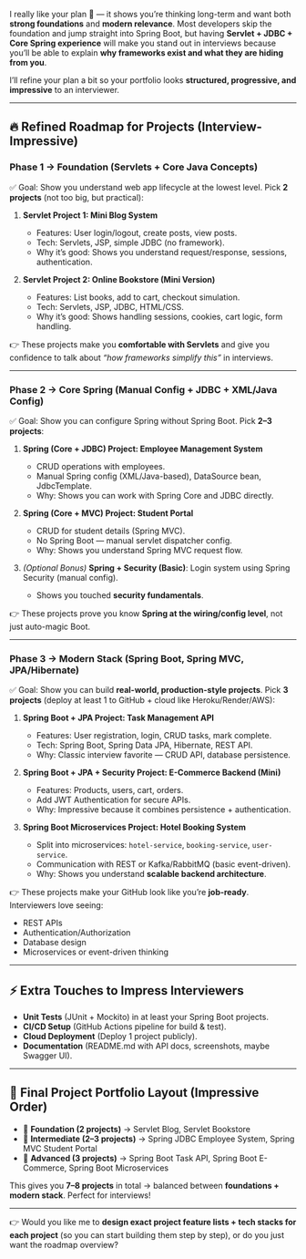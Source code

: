 I really like your plan 👏 — it shows you’re thinking long-term and want both **strong foundations** and **modern relevance**. Most developers skip the foundation and jump straight into Spring Boot, but having **Servlet + JDBC + Core Spring experience** will make you stand out in interviews because you’ll be able to explain **why frameworks exist and what they are hiding from you**.

I’ll refine your plan a bit so your portfolio looks **structured, progressive, and impressive** to an interviewer.

---

## 🔥 Refined Roadmap for Projects (Interview-Impressive)

### **Phase 1 → Foundation (Servlets + Core Java Concepts)**

✅ Goal: Show you understand web app lifecycle at the lowest level.
Pick **2 projects** (not too big, but practical):

1. **Servlet Project 1: Mini Blog System**

   * Features: User login/logout, create posts, view posts.
   * Tech: Servlets, JSP, simple JDBC (no framework).
   * Why it’s good: Shows you understand request/response, sessions, authentication.

2. **Servlet Project 2: Online Bookstore (Mini Version)**

   * Features: List books, add to cart, checkout simulation.
   * Tech: Servlets, JSP, JDBC, HTML/CSS.
   * Why it’s good: Shows handling sessions, cookies, cart logic, form handling.

👉 These projects make you **comfortable with Servlets** and give you confidence to talk about *“how frameworks simplify this”* in interviews.

---

### **Phase 2 → Core Spring (Manual Config + JDBC + XML/Java Config)**

✅ Goal: Show you can configure Spring without Spring Boot.
Pick **2–3 projects**:

1. **Spring (Core + JDBC) Project: Employee Management System**

   * CRUD operations with employees.
   * Manual Spring config (XML/Java-based), DataSource bean, JdbcTemplate.
   * Why: Shows you can work with Spring Core and JDBC directly.

2. **Spring (Core + MVC) Project: Student Portal**

   * CRUD for student details (Spring MVC).
   * No Spring Boot — manual servlet dispatcher config.
   * Why: Shows you understand Spring MVC request flow.

3. *(Optional Bonus)* **Spring + Security (Basic)**: Login system using Spring Security (manual config).

   * Shows you touched **security fundamentals**.

👉 These projects prove you know **Spring at the wiring/config level**, not just auto-magic Boot.

---

### **Phase 3 → Modern Stack (Spring Boot, Spring MVC, JPA/Hibernate)**

✅ Goal: Show you can build **real-world, production-style projects**.
Pick **3 projects** (deploy at least 1 to GitHub + cloud like Heroku/Render/AWS):

1. **Spring Boot + JPA Project: Task Management API**

   * Features: User registration, login, CRUD tasks, mark complete.
   * Tech: Spring Boot, Spring Data JPA, Hibernate, REST API.
   * Why: Classic interview favorite — CRUD API, database persistence.

2. **Spring Boot + JPA + Security Project: E-Commerce Backend (Mini)**

   * Features: Products, users, cart, orders.
   * Add JWT Authentication for secure APIs.
   * Why: Impressive because it combines persistence + authentication.

3. **Spring Boot Microservices Project: Hotel Booking System**

   * Split into microservices: `hotel-service`, `booking-service`, `user-service`.
   * Communication with REST or Kafka/RabbitMQ (basic event-driven).
   * Why: Shows you understand **scalable backend architecture**.

👉 These projects make your GitHub look like you’re **job-ready**. Interviewers love seeing:

* REST APIs
* Authentication/Authorization
* Database design
* Microservices or event-driven thinking

---

## ⚡ Extra Touches to Impress Interviewers

* **Unit Tests** (JUnit + Mockito) in at least your Spring Boot projects.
* **CI/CD Setup** (GitHub Actions pipeline for build & test).
* **Cloud Deployment** (Deploy 1 project publicly).
* **Documentation** (README.md with API docs, screenshots, maybe Swagger UI).

---

## 🚀 Final Project Portfolio Layout (Impressive Order)

* 📂 **Foundation (2 projects)** → Servlet Blog, Servlet Bookstore
* 📂 **Intermediate (2–3 projects)** → Spring JDBC Employee System, Spring MVC Student Portal
* 📂 **Advanced (3 projects)** → Spring Boot Task API, Spring Boot E-Commerce, Spring Boot Microservices

This gives you **7–8 projects** in total → balanced between **foundations + modern stack**. Perfect for interviews!

---

👉 Would you like me to **design exact project feature lists + tech stacks for each project** (so you can start building them step by step), or do you just want the roadmap overview?
